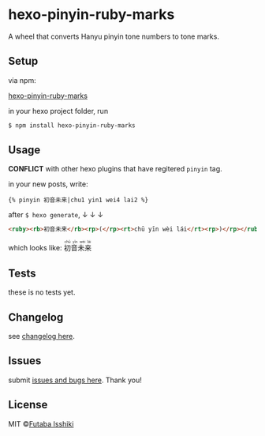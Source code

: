 # hexo-pinyin-ruby-marks
A wheel that converts Hanyu pinyin tone numbers to tone marks.

## Setup
via npm:

[hexo-pinyin-ruby-marks](https://www.npmjs.com/package/hexo-pinyin-ruby-marks)

in your hexo project folder, run
```bash
$ npm install hexo-pinyin-ruby-marks
```

## Usage

**CONFLICT** with other hexo plugins that have regitered `pinyin` tag.

in your new posts, write:

```
{% pinyin 初音未来|chu1 yin1 wei4 lai2 %}
```

after `$ hexo generate`, ↓ ↓ ↓

```html
<ruby><rb>初音未来</rb><rp>(</rp><rt>chū yīn wèi lái</rt><rp>)</rp></ruby>
```

which looks like: <ruby><rb>初音未来</rb><rp>(</rp><rt>chū yīn wèi lái</rt><rp>)</rp></ruby>

## Tests
these is no tests yet.

## Changelog
see [changelog here](https://github.com/issiki/hexo-pinyin-ruby-marks/blob/master/CHANGELOG.md).

## Issues
submit [issues and bugs here](https://github.com/issiki/hexo-pinyin-ruby-marks/issues). Thank you!

## License
MIT ©[Futaba Isshiki](https://futaba.love)
